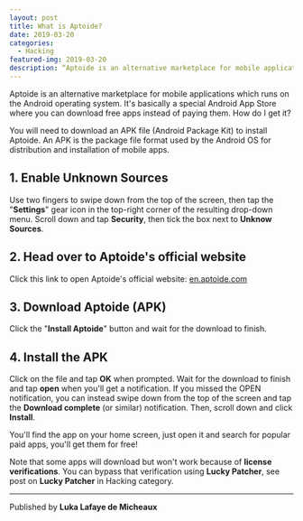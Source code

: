 ```yaml
---
layout: post
title: What is Aptoide?
date: 2019-03-20
categories:
  - Hacking
featured-img: 2019-03-20
description: “Aptoide is an alternative marketplace for mobile applications which runs on the Android operating system.”
---
```


Aptoide is an alternative marketplace for mobile applications which runs on the Android operating system. It's basically a special Android App Store
where you can download free apps instead of paying them. How do I get it?

You will need to download an APK file (Android Package Kit) to install Aptoide. An APK is the package file format used by the Android OS for distribution
and installation of mobile apps.

## 1. Enable Unknown Sources

Use two fingers to swipe down from the top of the screen, then tap the "**Settings**" gear icon in the top-right corner of the resulting drop-down menu.
Scroll down and tap **Security**, then tick the box next to **Unknow Sources**.

## 2. Head over to Aptoide's official website

Click this link to open Aptoide's official website:
[en.aptoide.com](https://en.aptoide.com/)

## 3. Download Aptoide (APK)

Click the "**Install Aptoide**" button and wait for the download to finish.

## 4. Install the APK

Click on the file and tap **OK** when prompted. Wait for the download to finish and tap **open** when you'll get a notification. If you missed the OPEN notification,
you can instead swipe down from the top of the screen and tap the **Download complete** (or similar) notification. Then, scroll down and click **Install**.

You'll find the app on your home screen, just open it and search for popular paid apps, you'll get them for free!

Note that some apps will download but won't work because of **license verifications**. You can bypass that verification using **Lucky Patcher**, see post on **Lucky Patcher** in Hacking category.

<hr>

Published by **Luka Lafaye de Micheaux**
